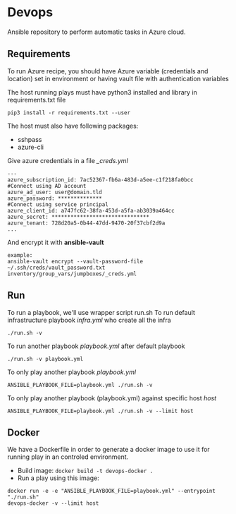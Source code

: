# Devops
Ansible repository to perform automatic tasks in Azure cloud.

## Requirements

To run Azure recipe, you should have Azure variable (credentials and
location) set in environment
or having vault file with authentication variables

The host running plays must have python3 installed and library in requirements.txt file
```
pip3 install -r requirements.txt --user
```
The host must also have following packages:
- sshpass
- azure-cli

Give azure credentials in a file *_creds.yml*
```
---
azure_subscription_id: 7ac52367-fb6a-483d-a5ee-c1f218fa0bcc
#Connect using AD account
azure_ad_user: user@domain.tld
azure_password: **************
#Connect using service principal
azure_client_id: a747fc62-38fa-453d-a5fa-ab3039a464cc
azure_secret: *******************************
azure_tenant: 728d20a5-0b44-47dd-9470-20f37cbf2d9a
...
```
And encrypt it with **ansible-vault** 
```
example:
ansible-vault encrypt --vault-password-file  ~/.ssh/creds/vault_password.txt inventory/group_vars/jumpboxes/_creds.yml
```

## Run
To run a playbook, we'll use wrapper script run.sh
To run default infrastructure playbook *infra.yml* who create all the infra
```
./run.sh -v
```
To run another playbook *playbook.yml* after default playbook
```
./run.sh -v playbook.yml
```
To only play another playbook *playbook.yml*
```
ANSIBLE_PLAYBOOK_FILE=playbook.yml ./run.sh -v
```
To only play another playbook (playbook.yml) against specific host *host*
```
ANSIBLE_PLAYBOOK_FILE=playbook.yml ./run.sh -v --limit host
```

## Docker
We have a Dockerfile in order to generate a docker image to use it for
running play in an controled environment.
- Build image: ```docker build -t devops-docker .```
- Run a play using this image:
```
docker run -e -e "ANSIBLE_PLAYBOOK_FILE=playbook.yml" --entrypoint "./run.sh"
devops-docker -v --limit host
```

